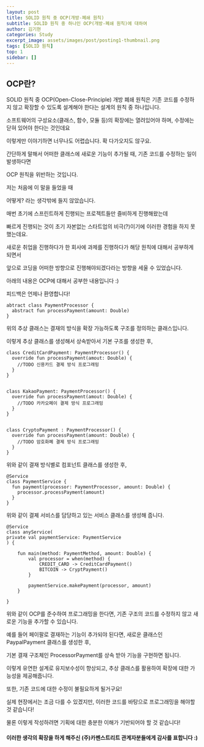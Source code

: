 ```yaml
---
layout: post
title: SOLID 원칙 중 OCP(개방-폐쇄 원칙)
subtitle: SOLID 원칙 중 하나인 OCP(개방-폐쇄 원칙)에 대하여
author: 김기현
categories: Study
excerpt_image: assets/images/post/posting1-thumbnail.png
tags: [SOLID 원칙]
top: 1
sidebar: []
---
```


## OCP란?

SOLID 원칙 중 OCP(Open-Close-Principle) 개방 폐쇄 원칙은 기존 코드를 수정하지 않고 확장할 수 있도록 설계해야 한다는 설계의 원칙 중 하나입니다.



소프트웨어의 구성요소(클래스, 함수, 모듈 등)의 확장에는 열려있어야 하며, 수정에는 닫혀 있어야 한다는 것인데요

이렇게만 이야기하면 너무나도 어렵습니다. 확 다가오지도 않구요.



간단하게 말해서 어떠한 클래스에 새로운 기능이 추가될 때, 기존 코드를 수정하는 일이 발생하다면

OCP 원칙을 위반하는 것입니다.



저는 처음에 이 말을 들었을 때

어떻게? 라는 생각밖에 들지 않았습니다.



매번 초기에 스프린트하게 진행되는 프로젝트들만 즐비하게 진행해왔는데

빠르게 진행되는 것이 초기 자본없는 스타트업의 비극(?)이기에 이러한 경험을 하지 못했는데요.



새로운 취업을 진행하다가 한 회사에 과제를 진행하다가 해당 원칙에 대해서 공부하게 되면서

앞으로 코딩을 어떠한 방향으로 진행해야되겠다라는 방향을 세울 수 있었습니다.



아래의 내용은 OCP에 대해서 공부한 내용입니다 :)

피드백은 언제나 환영합니다!


```
abtract class PaymentProcessor {
  abstract fun processPayment(amount: Double)
}
```

위의 추상 클래스는 결재의 방식을 확장 가능하도록 구조를 정의하는 클래스입니다.

이렇게 추상 클래스를 생성해서 상속받아서 기본 구조를 생성한 후,

```
class CreditCardPayment: PaymentProcessor() {
  override fun processPayment(amout: Double) {
    //TODO 신용카드 결제 방식 프로그래밍
  }
}


class KakaoPayment: PaymentProcessor() {
  override fun processPayment(amout: Double) {
    //TODO 카카오페이 결제 방식 프로그래밍
  }
}


class CryptoPayment : PaymentProcessor() {
  override fun processPayment(amount: Double) {
    //TODO 암호화폐 결제 방식 프로그래밍
  }
}
```

위와 같이 결재 방식별로 컴포넌트 클래스를 생성한 후,

```
@Service
class PaymentService {
  fun payment(processor: PaymentProcessor, amount: Double) {
    processor.processPayment(amount)
  }
}
```

위와 같이 결졔 서비스를 담당하고 있는 서비스 클래스를 생성해 줍니다.

```
@Service
class anyService(
private val paymentService: PaymentService
) {

    fun main(method: PaymentMethod, amount: Double) {
    	val processor = when(method) {
            CREDIT_CARD -> CreditCardPayment()
            BITCOIN -> CryptPayment()
        }
        
        paymentService.makePayment(processor, amount)
    }

}
```

위와 같이 OCP를 준수하여 프로그래밍을 한다면, 기존 구조의 코드를 수정하지 않고 새로운 기능을 추가할 수 있습니다.

예를 들어 페이팔로 결재하는 기능이 추가되야 된다면, 새로운 클래스인 PaypalPayment 클래스를 생성한 후,

기본 결재 구조체인 ProcessorPayment를 상속 받아 기능을 구현하면 됩니다.



이렇게 유연한 설계로 유지보수성이 향상되고, 추상 클래스를 활용하여 확장에 대한 가능성을 제공해줍니다.

또한, 기존 코드에 대한 수정이 불필요하게 될거구요!



실제 현장에서는 조금 다를 수 있겠지만, 이러한 코드를 바탕으로 프로그래밍을 해야할 것 같습니다!

물론 이렇게 작성하려면 기획에 대한 충분한 이해가 기반되어야 할 것 같습니다!


#### 이러한 생각의 확장을 하게 해주신 (주)카펜스트리트 관계자분들에게 감사를 표합니다 :)  
